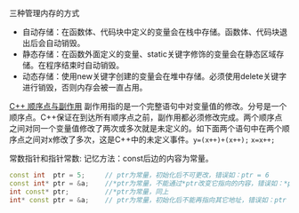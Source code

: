 三种管理内存的方式
* 自动存储：在函数体、代码块中定义的变量会在栈中存储。函数体、代码块退出后会自动销毁。
* 静态存储：在函数外面定义的变量、static关键字修饰的变量会在静态区域存储。在程序结束时自动销毁。
* 动态存储：使用new关键字创建的变量会在堆中存储。必须使用delete关键字进行销毁，否则内存会被一直占用。

[C++ 顺序点与副作用](https://www.cnblogs.com/dolphin0520/archive/2011/04/20/2022330.html)
副作用指的是一个完整语句中对变量值的修改。分号是一个顺序点。C++保证在到达所有顺序点之前，副作用都必须修改完成。两个顺序点之间对同一个变量值修改了两次或多次就是未定义的。如下面两个语句中在两个顺序点之间对x修改了多次，这是C++中的未定义事件。`y=(x++)+(x++);` `x=x++;`


常数指针和指针常数:
记忆方法：const后边的内容为常量。
```c++
const int  ptr = 5;     // ptr为常量，初始化后不可更改，错误如：ptr = 6
const int* ptr = &a;    //*ptr为常量，不能通过*ptr改变它指向的内容，错误如：*ptr = 5
int const* ptr;         //*ptr为常量，同上
int* const ptr = &a;    // ptr为常量，初始化后不能再指向其它地址，错误如：ptr = &b
```
